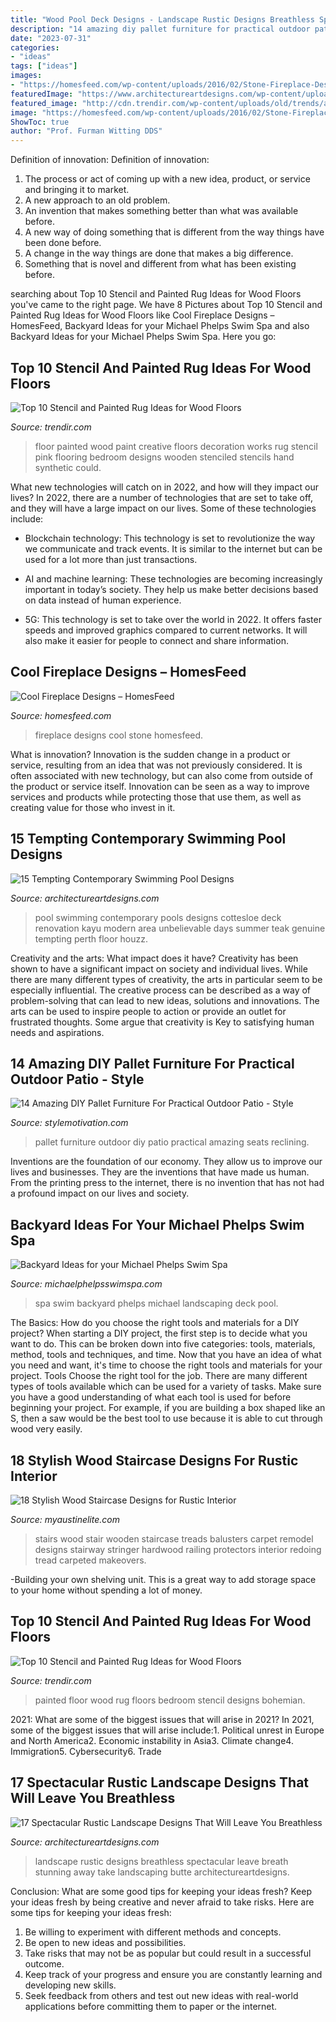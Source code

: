 ```yaml
---
title: "Wood Pool Deck Designs - Landscape Rustic Designs Breathless Spectacular Leave Breath Stunning Away Take Landscaping Butte Architectureartdesigns"
description: "14 amazing diy pallet furniture for practical outdoor patio"
date: "2023-07-31"
categories:
- "ideas"
tags: ["ideas"]
images:
- "https://homesfeed.com/wp-content/uploads/2016/02/Stone-Fireplace-Design.jpg"
featuredImage: "https://www.architectureartdesigns.com/wp-content/uploads/2014/09/15-Tempting-Contemporary-Swimming-Pool-Designs-15-630x945.jpg"
featured_image: "http://cdn.trendir.com/wp-content/uploads/old/trends/assets_c/2015/08/girl-room-painted-pink-floor-thumb-autox839-55645.jpg"
image: "https://homesfeed.com/wp-content/uploads/2016/02/Stone-Fireplace-Design.jpg"
ShowToc: true
author: "Prof. Furman Witting DDS"
---
```



Definition of innovation:
Definition of innovation: 
1. The process or act of coming up with a new idea, product, or service and bringing it to market.
2. A new approach to an old problem. 
3. An invention that makes something better than what was available before.
4. A new way of doing something that is different from the way things have been done before.
5. A change in the way things are done that makes a big difference. 
6. Something that is novel and different from what has been existing before. 

	

		
searching about Top 10 Stencil and Painted Rug Ideas for Wood Floors you've came to the right page. We have 8 Pictures about Top 10 Stencil and Painted Rug Ideas for Wood Floors like Cool Fireplace Designs – HomesFeed, Backyard Ideas for your Michael Phelps Swim Spa and also Backyard Ideas for your Michael Phelps Swim Spa. Here you go:
		
    
## Top 10 Stencil And Painted Rug Ideas For Wood Floors

<img loading=lazy src="http://cdn.trendir.com/wp-content/uploads/old/trends/assets_c/2015/08/girl-room-painted-pink-floor-thumb-autox839-55645.jpg" onerror="this.onerror=null;this.src='https://tse1.mm.bing.net/th?id=OIP.IepVnPGDSNnBUQBPy4ic3QHaJ4&amp;pid=15.1';" alt="Top 10 Stencil and Painted Rug Ideas for Wood Floors">

_Source: trendir.com_

>floor painted wood paint creative floors decoration works rug stencil pink flooring bedroom designs wooden stenciled stencils hand synthetic could. 

	

What new technologies will catch on in 2022, and how will they impact our lives?
In 2022, there are a number of technologies that are set to take off, and they will have a large impact on our lives. Some of these technologies include: 
- Blockchain technology: This technology is set to revolutionize the way we communicate and track events. It is similar to the internet but can be used for a lot more than just transactions. 

- AI and machine learning: These technologies are becoming increasingly important in today’s society. They help us make better decisions based on data instead of human experience. 

- 5G: This technology is set to take over the world in 2022. It offers faster speeds and improved graphics compared to current networks. It will also make it easier for people to connect and share information.

    
## Cool Fireplace Designs – HomesFeed

<img loading=lazy src="https://homesfeed.com/wp-content/uploads/2016/02/Stone-Fireplace-Design.jpg" onerror="this.onerror=null;this.src='https://tse3.mm.bing.net/th?id=OIP.5AhyaXrSmSvfd2d4oZ_eZgHaLI&amp;pid=15.1';" alt="Cool Fireplace Designs – HomesFeed">

_Source: homesfeed.com_

>fireplace designs cool stone homesfeed. 

	

What is innovation?
Innovation is the sudden change in a product or service, resulting from an idea that was not previously considered. It is often associated with new technology, but can also come from outside of the product or service itself. Innovation can be seen as a way to improve services and products while protecting those that use them, as well as creating value for those who invest in it.

    
## 15 Tempting Contemporary Swimming Pool Designs

<img loading=lazy src="https://www.architectureartdesigns.com/wp-content/uploads/2014/09/15-Tempting-Contemporary-Swimming-Pool-Designs-15-630x945.jpg" onerror="this.onerror=null;this.src='https://tse2.mm.bing.net/th?id=OIP.D1TRPCN_K6I5CD5wQrDIWwHaLH&amp;pid=15.1';" alt="15 Tempting Contemporary Swimming Pool Designs">

_Source: architectureartdesigns.com_

>pool swimming contemporary pools designs cottesloe deck renovation kayu modern area unbelievable days summer teak genuine tempting perth floor houzz. 

	

Creativity and the arts: What impact does it have?
Creativity has been shown to have a significant impact on society and individual lives. While there are many different types of creativity, the arts in particular seem to be especially influential. The creative process can be described as a way of problem-solving that can lead to new ideas, solutions and innovations. The arts can be used to inspire people to action or provide an outlet for frustrated thoughts. Some argue that creativity is Key to satisfying human needs and aspirations.

    
## 14 Amazing DIY Pallet Furniture For Practical Outdoor Patio - Style

<img loading=lazy src="https://homebnc.com/homeimg/2017/04/06-outdoor-pallet-furniture-ideas-homebnc.jpg" onerror="this.onerror=null;this.src='https://tse4.mm.bing.net/th?id=OIP.FM5miS-LhcFt3zsXLSSkdgHaJ4&amp;pid=15.1';" alt="14 Amazing DIY Pallet Furniture For Practical Outdoor Patio - Style">

_Source: stylemotivation.com_

>pallet furniture outdoor diy patio practical amazing seats reclining. 

	

Inventions are the foundation of our economy. They allow us to improve our lives and businesses. They are the inventions that have made us human. From the printing press to the internet, there is no invention that has not had a profound impact on our lives and society.

    
## Backyard Ideas For Your Michael Phelps Swim Spa

<img loading=lazy src="https://michaelphelpsswimspa.com/gallery/uploads/images/flexslider/washington-state.jpg" onerror="this.onerror=null;this.src='https://tse1.mm.bing.net/th?id=OIP.n74uyf4WcjAMespsJYJZZgHaFA&amp;pid=15.1';" alt="Backyard Ideas for your Michael Phelps Swim Spa">

_Source: michaelphelpsswimspa.com_

>spa swim backyard phelps michael landscaping deck pool. 

	

The Basics: How do you choose the right tools and materials for a DIY project?
When starting a DIY project, the first step is to decide what you want to do. This can be broken down into five categories: tools, materials, method, tools and techniques, and time. Now that you have an idea of what you need and want, it's time to choose the right tools and materials for your project.
Tools
Choose the right tool for the job. There are many different types of tools available which can be used for a variety of tasks. Make sure you have a good understanding of what each tool is used for before beginning your project. For example, if you are building a box shaped like an S, then a saw would be the best tool to use because it is able to cut through wood very easily.

    
## 18 Stylish Wood Staircase Designs For Rustic Interior

<img loading=lazy src="https://www.myaustinelite.com/wp-content/uploads/2015/02/wood-staircase-with-white-balusters.jpg" onerror="this.onerror=null;this.src='https://tse2.mm.bing.net/th?id=OIP.THXyreQVYNDE16csimqRqwHaJ4&amp;pid=15.1';" alt="18 Stylish Wood Staircase Designs for Rustic Interior">

_Source: myaustinelite.com_

>stairs wood stair wooden staircase treads balusters carpet remodel designs stairway stringer hardwood railing protectors interior redoing tread carpeted makeovers. 

	

-Building your own shelving unit. This is a great way to add storage space to your home without spending a lot of money.

    
## Top 10 Stencil And Painted Rug Ideas For Wood Floors

<img loading=lazy src="http://cdn.trendir.com/wp-content/uploads/old/trends/assets_c/2015/08/bohemian-rug-painted-on-bedroom-floor-thumb-autox841-55613.jpg" onerror="this.onerror=null;this.src='https://tse1.mm.bing.net/th?id=OIP.C8gvn_5qeb-Bgj-gy7JEXQHaJ5&amp;pid=15.1';" alt="Top 10 Stencil and Painted Rug Ideas for Wood Floors">

_Source: trendir.com_

>painted floor wood rug floors bedroom stencil designs bohemian. 

	

2021: What are some of the biggest issues that will arise in 2021?
In 2021, some of the biggest issues that will arise include:1. Political unrest in Europe and North America2. Economic instability in Asia3. Climate change4. Immigration5. Cybersecurity6. Trade
    
## 17 Spectacular Rustic Landscape Designs That Will Leave You Breathless

<img loading=lazy src="https://www.architectureartdesigns.com/wp-content/uploads/2015/08/17-Spectacular-Rustic-Landscape-Designs-That-Will-Leave-You-Breathless-16.jpg" onerror="this.onerror=null;this.src='https://tse2.mm.bing.net/th?id=OIP.MObb3h2n1Bsj-jWnZvhSdQHaJ4&amp;pid=15.1';" alt="17 Spectacular Rustic Landscape Designs That Will Leave You Breathless">

_Source: architectureartdesigns.com_

>landscape rustic designs breathless spectacular leave breath stunning away take landscaping butte architectureartdesigns. 

	

Conclusion: What are some good tips for keeping your ideas fresh?
Keep your ideas fresh by being creative and never afraid to take risks. Here are some tips for keeping your ideas fresh:
1. Be willing to experiment with different methods and concepts.
2. Be open to new ideas and possibilities.
3. Take risks that may not be as popular but could result in a successful outcome. 
4. Keep track of your progress and ensure you are constantly learning and developing new skills. 
5. Seek feedback from others and test out new ideas with real-world applications before committing them to paper or the internet.

